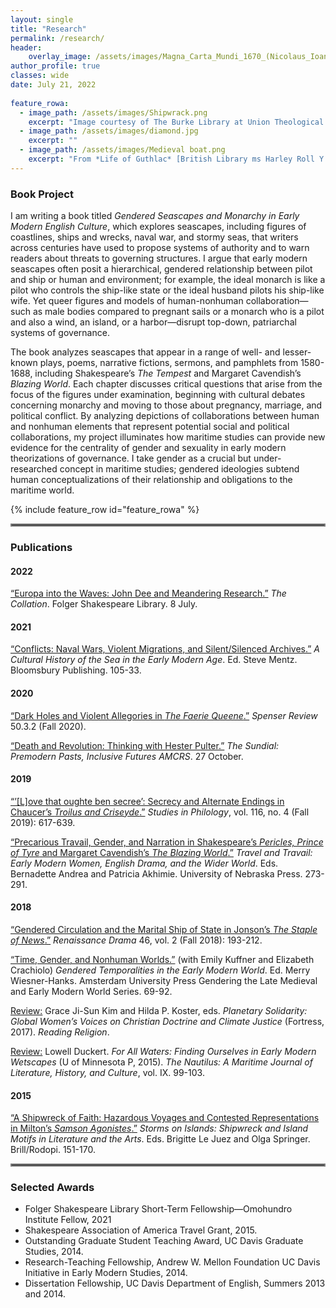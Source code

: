 ```yaml
---
layout: single
title: "Research"
permalink: /research/
header:
    overlay_image: /assets/images/Magna_Carta_Mundi_1670_(Nicolaus_Ioannis_Vischerius).jpg
author_profile: true
classes: wide
date: July 21, 2022
   
feature_rowa:
  - image_path: /assets/images/Shipwrack.png
    excerpt: "Image courtesy of The Burke Library at Union Theological Seminary, Columbia University Libraries."
  - image_path: /assets/images/diamond.jpg
    excerpt: ""
  - image_path: /assets/images/Medieval boat.png
    excerpt: "From *Life of Guthlac* [British Library ms Harley Roll Y 6](https://www.bl.uk/medieval-literature/articles/the-life-of-the-anchoress)"
---
```


### Book Project

I am writing a book titled *Gendered Seascapes and Monarchy in Early Modern English Culture*, which explores seascapes, including figures of coastlines, ships and wrecks, naval war, and stormy seas, that writers across centuries have used to propose systems of authority and to warn readers about threats to governing structures. I argue that early modern seascapes often posit a hierarchical, gendered relationship between pilot and ship or human and environment; for example, the ideal monarch is like a pilot who controls the ship-like state or the ideal husband pilots his ship-like wife. Yet queer figures and models of human-nonhuman collaboration—such as male bodies compared to pregnant sails or a monarch who is a pilot and also a wind, an island, or a harbor—disrupt top-down, patriarchal systems of governance.

The book analyzes seascapes that appear in a range of well- and lesser-known plays, poems, narrative fictions, sermons, and pamphlets from 1580-1688, including Shakespeare’s *The Tempest* and Margaret Cavendish’s *Blazing World*. Each chapter discusses critical questions that arise from the focus of the figures under examination, beginning with cultural debates concerning monarchy and moving to those about pregnancy, marriage, and political conflict. By analyzing depictions of collaborations between human and nonhuman elements that represent potential social and political collaborations, my project illuminates how maritime studies can provide new evidence for the centrality of gender and sexuality in early modern theorizations of governance. I take gender as a crucial but under-researched concept in maritime studies; gendered ideologies subtend human conceptualizations of their relationship and obligations to the maritime world.

{% include feature_row id="feature_rowa" %} 

<hr style="border:2px solid gray">

### Publications

#### 2022 

[“Europa into the Waves: John Dee and Meandering Research.”](https://collation.folger.edu/2022/07/europa-into-the-waves/) *The Collation*. Folger Shakespeare Library. 8 July. 


#### 2021 

[“Conflicts: Naval Wars, Violent Migrations, and Silent/Silenced Archives.”](https://www.bloomsbury.com/us/cultural-history-of-the-sea-9781474299107/) *A Cultural History of the Sea in the Early Modern Age*. Ed. Steve Mentz. Bloomsbury Publishing. 105-33. 


#### 2020 

[“Dark Holes and Violent Allegories in *The Faerie Queene*.”](https://www.english.cam.ac.uk/spenseronline/review/item/50.3.2/) *Spenser Review* 50.3.2 (Fall 2020). 

[“Death and Revolution: Thinking with Hester Pulter.”](https://medium.com/the-sundial-acmrs/death-and-revolution-thinking-with-hester-pulter-848d5c966b6d) *The Sundial: Premodern Pasts, Inclusive Futures AMCRS*. 27 October. 


#### 2019 

[“’[L]ove that oughte ben secree’: Secrecy and Alternate Endings in Chaucer’s *Troilus and Criseyde*.”](/assets/pdfs/Taff-Secrecy-Alternate-Endings.pdf) *Studies in Philology*, vol. 116, no. 4 (Fall 2019): 617-639. 

[“Precarious Travail, Gender, and Narration in Shakespeare’s *Pericles, Prince of Tyre* and Margaret Cavendish’s *The Blazing World*.”](/assets/pdfs/Taff-Precarious-Travail.pdf) *Travel and Travail: Early Modern Women, English Drama, and the Wider World*. Eds. Bernadette Andrea and Patricia Akhimie. University of Nebraska Press. 273-291. 


#### 2018 

[“Gendered Circulation and the Marital Ship of State in Jonson’s *The Staple of News*.”](/assets/pdfs/Taff-Gendered-Circulation.pdf) *Renaissance Drama* 46, vol. 2 (Fall 2018): 193-212. 

[“Time, Gender, and Nonhuman Worlds.”](/assets/pdfs/Kuffner-Cracciolo-Taff--Time-Gender-Nonhuman.pdf) (with Emily Kuffner and Elizabeth Crachiolo) *Gendered Temporalities in the Early Modern World*. Ed. Merry Wiesner-Hanks. Amsterdam University Press Gendering the Late Medieval and Early Modern World Series. 69-92. 

[Review:](https://readingreligion.org/9781506432625/planetary-solidarity/) Grace Ji-Sun Kim and Hilda P. Koster, eds. *Planetary Solidarity: Global Women’s Voices on Christian Doctrine and Climate Justice* (Fortress, 2017). *Reading Religion*. 

[Review:](/assets/pdfs/Taff-Duckert-For-All-Waters.pdf) Lowell Duckert. *For All Waters: Finding Ourselves in Early Modern Wetscapes* (U of Minnesota P, 2015). *The Nautilus: A Maritime Journal of Literature, History, and Culture*, vol. IX. 99-103. 


#### 2015 

[“A Shipwreck of Faith: Hazardous Voyages and Contested Representations in Milton’s *Samson Agonistes*.”](/assets/pdfs/Taff-Shipwreck-Samson.pdf) *Storms on Islands: Shipwreck and Island Motifs in Literature and the Arts*. Eds. Brigitte Le Juez and Olga Springer. Brill/Rodopi. 151-170. 

<hr style="border:2px solid gray">

### Selected Awards
- Folger Shakespeare Library Short-Term Fellowship—Omohundro Institute Fellow, 2021
- Shakespeare Association of America Travel Grant, 2015.
- Outstanding Graduate Student Teaching Award, UC Davis Graduate Studies, 2014.
- Research-Teaching Fellowship, Andrew W. Mellon Foundation UC Davis Initiative in Early Modern Studies, 2014.
- Dissertation Fellowship, UC Davis Department of English, Summers 2013 and 2014.
